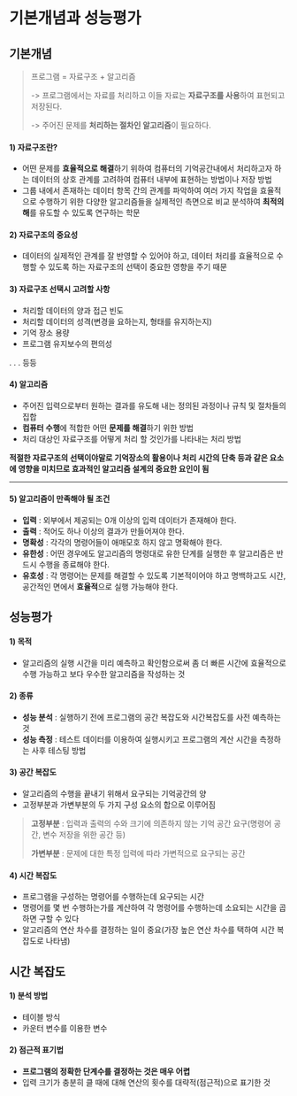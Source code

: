 # 기본개념과 성능평가

## 기본개념

> 프로그램 = 자료구조 + 알고리즘
>
> -> 프로그램에서는 자료를 처리하고 이들 자료는 **자료구조를 사용**하여 표현되고 저장된다.
>
> -> 주어진 문제를 **처리하는 절차인 알고리즘**이 필요하다.



#### 1) 자료구조란?

- 어떤 문제를 **효율적으로 해결**하기 위하여 컴퓨터의 기억공간내에서 처리하고자 하는 데이터의 상호 관계를 고려하여 컴퓨터 내부에 표현하는 방법이나 저장 방법 
- 그룹 내에서 존재하는 데이터 항목 간의 관계를 파악하여 여러 가지 작업을 효율적으로 수행하기 위한 다양한 알고리즘들을 실제적인 측면으로 비교 분석하여 **최적의 해**를 유도할 수 있도록 연구하는 학문



#### 2) 자료구조의 중요성

- 데이터의 실제적인 관계를 잘 반영할 수 있어야 하고, 데이터 처리를 효율적으로 수행할 수 있도록 하는 자료구조의 선택이 중요한 영향을 주기 때문



#### 3) 자료구조 선택시 고려할 사항

- 처리할 데이터의 양과 접근 빈도
- 처리할 데이터의 성격(변경을 요하는지, 형태를 유지하는지)
- 기억 장소 용량
- 프로그램 유지보수의 편의성

. . . 등등



#### 4) 알고리즘

- 주어진 입력으로부터 원하는 결과를 유도해 내는 정의된 과정이나 규칙 및 절차들의 집합
- **컴퓨터 수행**에 적합한 어떤 **문제를 해결**하기 위한 방법
- 처리 대상인 자료구조를 어떻게 처리 할 것인가를 나타내는 처리 방법



**적절한 자료구조의 선택이야말로 기억장소의 활용이나 처리 시간의 단축 등과 같은 요소에 영향을 미치므로 효과적인 알고리즘 설계의 중요한 요인이 됨**

****



#### 5) 알고리즘이 만족해야 될 조건

- **입력** : 외부에서 제공되는 0개 이상의 입력 데이터가 존재해야 한다.
- **출력** : 적어도 하나 이상의 결과가 만들어져야 한다.
- **명확성** : 각각의 명령어들이 애매모호 하지 않고 명확해야 한다.
- **유한성** : 어떤 경우에도 알고리즘의 명령대로 유한 단계를 실행한 후 알고리즘은 반드시 수행을 종료해야 한다.
- **유호성** : 각 명령어는 문제를 해결할 수 있도록 기본적이어야 하고 명백하고도 시간, 공간적인 면에서 **효율적**으로 실행 가능해야 한다.



## 성능평가

#### 1) 목적

- 알고리즘의 실행 시간을 미리 예측하고 확인함으로써 좀 더 빠른 시간에 효율적으로 수행 가능하고 보다 우수한 알고리즘을 작성하는 것



#### 2) 종류

- **성능 분석** : 실행하기 전에 프로그램의 공간 복잡도와 시간복잡도를 사전 예측하는 것
- **성능 측정** : 테스트 데이터를 이용하여 실행시키고 프로그램의 계산 시간을 측정하는 사후 테스팅 방법



#### 3) 공간 복잡도

- 알고리즘의 수행을 끝내기 위해서 요구되는 기억공간의 양
- 고정부분과 가변부분의 두 가지 구성 요소의 합으로 이루어짐

> **고정부분** : 입력과 출력의 수와 크기에 의존하지 않는 기억 공간 요구(명령어 공간, 변수 저장을 위한 공간 등)
>
> **가변부분** : 문제에 대한 특정 입력에 따라 가변적으로 요구되는 공간



#### 4) 시간 복잡도

* 프로그램을 구성하는 명령어를 수행하는데 요구되는 시간
* 명령어를 몇 번 수행하는가를 계산하여 각 명령어를 수행하는데 소요되는 시간을 곱하면 구할 수 있다
* 알고리즘의 연산 차수를 결정하는 일이 중요(가장 높은 연산 차수를 택하여 시간 복잡도로 나타냄)



## 시간 복잡도

#### 1) 분석 방법

* 테이블 방식
* 카운터 변수를 이용한 변수 



#### 2) 점근적 표기법

* **프로그램의 정확한 단계수를 결정하는 것은 매우 어렵**
* 입력 크기가 충분히 클 때에 대해 연산의 횟수를 대략적(점근적)으로 표기한 것